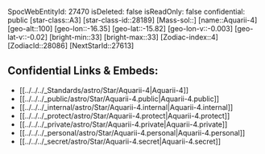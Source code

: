 ﻿---
location:
- -15.82
- 16.35
- 100
tags:
- astro/Star
type: Star
---

SpocWebEntityId: 27470
isDeleted: false
isReadOnly: false
confidential: public
[star-class::A3]
[star-class-id::28189]
[Mass-sol::]
[name::Aquarii-4]
[geo-alt::100]
[geo-lon::-16.35]
[geo-lat::-15.82]
[geo-lon-v::-0.003]
[geo-lat-v::-0.02]
[bright-min::33]
[bright-max::33]
[Zodiac-index::4]
[ZodiacId::28086]
[NextStarId::27613]



## Confidential Links & Embeds: 
- [[../../../_Standards/astro/Star/Aquarii-4|Aquarii-4]] 
- [[../../../_public/astro/Star/Aquarii-4.public|Aquarii-4.public]] 
- [[../../../_internal/astro/Star/Aquarii-4.internal|Aquarii-4.internal]] 
- [[../../../_protect/astro/Star/Aquarii-4.protect|Aquarii-4.protect]] 
- [[../../../_private/astro/Star/Aquarii-4.private|Aquarii-4.private]] 
- [[../../../_personal/astro/Star/Aquarii-4.personal|Aquarii-4.personal]] 
- [[../../../_secret/astro/Star/Aquarii-4.secret|Aquarii-4.secret]]


